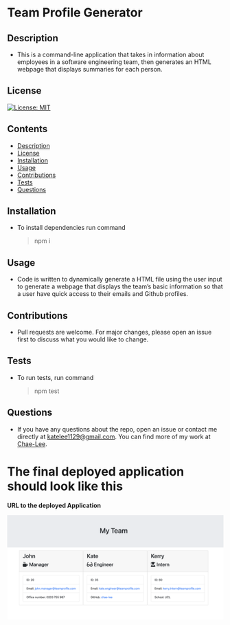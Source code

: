 # Team Profile Generator

## Description

- This is a command-line application that takes in information about employees in a software engineering team, then generates an HTML webpage that displays summaries for each person.

## License

[![License: MIT](https://img.shields.io/badge/License-MIT-yellow.svg)](https://opensource.org/licenses/MIT)

## Contents

- [Description](#description)
- [License](#license)
- [Installation](#installation)
- [Usage](#usage)
- [Contributions](#contributions)
- [Tests](#tests)
- [Questions](#questions)

## Installation

- To install dependencies run command
  > npm i

## Usage

- Code is written to dynamically generate a HTML file using the user input to generate a webpage that displays the team’s basic information so that a user have quick access to their emails and Github profiles.

## Contributions

- Pull requests are welcome. For major changes, please open an issue first to discuss what you would like to change.

## Tests

- To run tests, run command
  > npm test

## Questions

- If you have any questions about the repo, open an issue or contact me directly at katelee1129@gmail.com. You can find more of my work at [Chae-Lee](https://github.com/Chae-Lee).

# The final deployed application should look like this

<b> URL to the deployed Application </b>

![Screenshot of team profile generator webpage](./assets/images/teamprofile-generator-screenshot.png)
